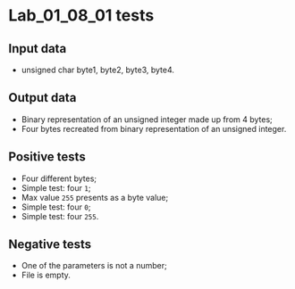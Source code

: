 # Lab_01_08_01 tests
## Input data
- unsigned char byte1, byte2, byte3, byte4.
## Output data
- Binary representation of an unsigned integer made up from 4 bytes;
- Four bytes recreated from binary representation of an unsigned integer.
## Positive tests
- Four different bytes;
- Simple test: four `1`;
- Max value `255` presents as a byte value;
- Simple test: four `0`;
- Simple test: four `255`.
## Negative tests
- One of the parameters is not a number;
- File is empty.
